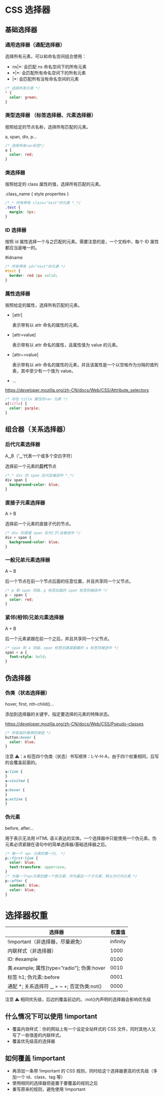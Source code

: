 # CSS 选择器

## 基础选择器

### 通用选择器（通配选择器）

选择所有元素，可以和命名空间组合使用：

- ns|\*: 会匹配 ns 命名空间下的所有元素
- \*|\*: 会匹配所有命名空间下的所有元素
- |\*: 会匹配所有没有命名空间的元素

```css
/* 选择所有元素 */
* {
  color: green;
}
```

### 类型选择器 （标签选择器、元素选择器）

按照给定的节点名称，选择所有匹配的元素。

a, span, div, p...

```css
/* 选择所有<a>标签*/
a {
  color: red;
}
```

### 类选择器

按照给定的 class 属性的值，选择所有匹配的元素。

.class_name { style properties }

```css
/*_* 所有带有 class="test"的元素 *_*/
.test {
  margin: 8px;
}
```

### ID 选择器

按照 id 属性选择一个与之匹配的元素。需要注意的是，一个文档中，每个 ID 属性都应当是唯一的。

#idname

```css
/* 所有带有 id="test"的元素 */
#test {
  border: red 2px solid;
}
```

### 属性选择器

按照给定的属性，选择所有匹配的元素。

- [attr]

  表示带有以 attr 命名的属性的元素。

- [attr=value]

  表示带有以 attr 命名的属性，且属性值为 value 的元素。

- [attr~=value]

  表示带有以 attr 命名的属性的元素，并且该属性是一个以空格作为分隔的值列表，其中至少有一个值为 value。

- ...

https://developer.mozilla.org/zh-CN/docs/Web/CSS/Attribute_selectors

```css
/* 存在 title 属性的<a> 元素 */
a[title] {
  color: purple;
}
```

## 组合器（关系选择器）

### 后代元素选择器

A␣B（‘␣’代表一个或多个空白字符）

选择前一个元素的**后代**节点

```css
/*_* div 的 span 后代会被选中 *_*/
div span {
  background-color: blue;
}
```

### 直接子元素选择器

A > B

选择前一个元素的直接子代的节点。

```css
/* div 的直接 span 后代(子)会被选中 */
div > span {
  background-color: blue;
}
```

### 一般兄弟元素选择器

A ~ B

后一个节点在前一个节点后面的任意位置，并且共享同一个父节点。

```css
/* p 和 span 同级，p 标签后面的 span 标签将被选中 */
p ~ span {
  color: red;
}
```

### 紧邻(相邻)兄弟元素选择器

A + B

后一个元素紧跟在前一个之后，并且共享同一个父节点。

```css
/* span 和 a 同级，span 标签后面紧跟着的 a 标签将被选中 */
span + a {
  font-style: bold;
}
```

## 伪选择器

### 伪类（状态选择器）

hover, first, nth-child()...

添加到选择器的关键字，指定要选择的元素的特殊状态。

https://developer.mozilla.org/zh-CN/docs/Web/CSS/Pseudo-classes

```css
/* 所有指针悬停的按钮 */
button:hover {
  color: blue;
}
```

注意 ⚠️：a 标签四个伪类（状态）书写顺序：L-V-H-A，由于四个权重相同，后写的会覆盖前面的。

```css
a:link {
}
a:visited {
}
a:hover {
}
a:active {
}
```

### 伪元素

before, after...

用于表示无法用 HTML 语义表达的实体。一个选择器中只能使用一个伪元素。伪元素必须紧跟在语句中的简单选择器/基础选择器之后。

```css
/* 每一个 <p> 元素的第一行。 */
p::first-line {
  color: blue;
  text-transform: uppercase;
}
/* 为每一个<p>元素创建一个伪元素，作为最后一个子元素，默认为行内元素 */
p::after {
  content: blue;
  color: blue;
}
```

# 选择器权重

| 选择器                                      | 权重值   |
| ------------------------------------------- | -------- |
| !important（非选择器，尽量避免）            | infinity |
| 内联样式（非选择器）                        | 1000     |
| ID: #example                                | 0100     |
| 类.example; 属性[type=”radio”]; 伪类:hover  | 0010     |
| 标签 h1; 伪元素::before                     | 0001     |
| 通配 \*; 关系选择符 ␣ > ~ +; 否定伪类:not() | 0000     |

注意 ⚠️ 相同优先级，后边的覆盖前边的。:not()内声明的选择器会影响优先级

## 什么情况下可以使用 !important

- 覆盖内敛样式：你的网站上有一个设定全站样式的 CSS 文件，同时其他人又写了一些很差的内联样式。
- 覆盖优先级高的选择器

## 如何覆盖 !important

- 再添加一条带 !important 的 CSS 规则，同时给这个选择器更高的优先级（多加一个 id、class、tag 等）
- 使用相同的选择器但是置于要覆盖的规则之后
- 重写原来的规则，避免使用 !important

